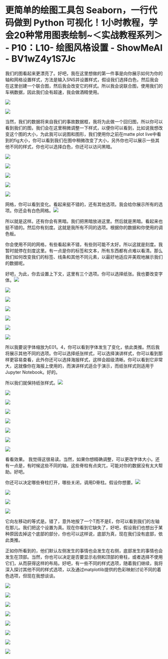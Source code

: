 # 更简单的绘图工具包 Seaborn，一行代码做到 Python 可视化！1小时教程，学会20种常用图表绘制~＜实战教程系列＞ - P10：L10- 绘图风格设置 - ShowMeAI - BV1wZ4y1S7Jc

我们的图看起来更漂亮了。好吧，我在这里想做的第一件事是向你展示如何为你的轴和网格设置样式，方法是输入SNS并设置样式，假设我们选择白色，然后我会在这里创建一个联合图，然后我会改变它的样式。所以我会说联合图，使用我们的车祸数据，因此我们会有超速，我会做酒精使用。

![](img/d099f39520c1422517235b16d2e5384c_1.png)

![](img/d099f39520c1422517235b16d2e5384c_2.png)

当然，我们的数据将来自我们的事故数据框，我将为此做一个回归图，所以你可以看到我们的图，我们会在这里稍微调整一下样式，以便你可以看到，比如说我想改变这个图的大小，为此我可以说图和图形，我们使用你之前在matte plot live中看到的fig大小，你可以看到我们在图中稍微改变了大小，另外你也可以展示一些其他不同的样式，你也可以选择白色，你还可以访问黑暗。

![](img/d099f39520c1422517235b16d2e5384c_4.png)

![](img/d099f39520c1422517235b16d2e5384c_5.png)

![](img/d099f39520c1422517235b16d2e5384c_6.png)

![](img/d099f39520c1422517235b16d2e5384c_7.png)

![](img/d099f39520c1422517235b16d2e5384c_8.png)

网格，你可以看到变化。看起来挺不错的，还有其他选项。我会给你展示所有的选项。你还会有白色网格。![](img/d099f39520c1422517235b16d2e5384c_10.png)

所以就是这样。还有你会有黑暗。我们把黑暗放进这里。然后就是黑暗。看起来也挺不错的。然后你有刻度。这就是我所有不同的选项。根据你的数据和你使用的调色板。

你会使用不同的网格，有些看起来不错，有些则可能不太好。所以这就是刻度。我暂时就停在刻度这里。有一点是你的标签和文本，所有东西都有点难以看清。那么我们如何改变我们的标签、线条和其他不同元素，以最好地适应并美观地展示我们的数据呢。

好吧，为此，你去设置上下文，这里有三个选项。你可以选择纸张。我也要改变字体。![](img/d099f39520c1422517235b16d2e5384c_12.png)

![](img/d099f39520c1422517235b16d2e5384c_13.png)

![](img/d099f39520c1422517235b16d2e5384c_14.png)

![](img/d099f39520c1422517235b16d2e5384c_15.png)

![](img/d099f39520c1422517235b16d2e5384c_16.png)

![](img/d099f39520c1422517235b16d2e5384c_17.png)

![](img/d099f39520c1422517235b16d2e5384c_18.png)

所以我要说字体缩放为E01。4，你可以看到字体发生了变化，依此类推。然后我将展示其他不同的选项。你可以选择纸张样式，可以选择演讲样式，你可以看到那样更容易查看，此外你还可以选择海报样式，这样会超级清晰。你可以看到它非常大，这就像你在海报上使用的，而演讲样式适合于演示，而纸张样式则适用于Jupyter Notebook。好的。

所以我们就保持纸张样式。![](img/d099f39520c1422517235b16d2e5384c_20.png)

![](img/d099f39520c1422517235b16d2e5384c_21.png)

![](img/d099f39520c1422517235b16d2e5384c_22.png)

![](img/d099f39520c1422517235b16d2e5384c_23.png)

![](img/d099f39520c1422517235b16d2e5384c_24.png)

![](img/d099f39520c1422517235b16d2e5384c_25.png)

![](img/d099f39520c1422517235b16d2e5384c_26.png)

![](img/d099f39520c1422517235b16d2e5384c_27.png)

看看效果。 我觉得这很易读。当然，如果你想精确调整，可以更改字体大小。还有一点是，有时候这些不同的轴，这些脊柱有点突兀，可能对你的数据没有太大帮助。好吧。

你还可以决定哪些脊柱打开，哪些关闭，调用D脊柱。假设你想要。![](img/d099f39520c1422517235b16d2e5384c_29.png)

![](img/d099f39520c1422517235b16d2e5384c_30.png)

![](img/d099f39520c1422517235b16d2e5384c_31.png)

![](img/d099f39520c1422517235b16d2e5384c_32.png)

它向左移动的等式是。错了，意外地按了一个T而不是E，你可以看到我们的左轴在那儿。我们把这个设置为真。现在你看到它缺失了，好吧，假设我们也想出于某种原因去掉这个底部的部分，你也可以这样说，底部为真，现在我们没有底部，依此类推。

正如你所看到的，他们默认左侧发生的事情也会发生在右侧，底部发生的事情也会发生在顶部。当然，你也可以决定是否要显示右侧和顶部的脊柱，或者选择不使用它们，从而获得这样的布局。好吧，有一些不同的样式选项，随着我们继续，我将深入探讨其他不同的样式选项，以及通过matplotlib提供的色彩映射讨论不同的着色选项，但现在我想谈谈。

![](img/d099f39520c1422517235b16d2e5384c_34.png)

![](img/d099f39520c1422517235b16d2e5384c_35.png)

![](img/d099f39520c1422517235b16d2e5384c_36.png)

![](img/d099f39520c1422517235b16d2e5384c_37.png)

![](img/d099f39520c1422517235b16d2e5384c_38.png)

![](img/d099f39520c1422517235b16d2e5384c_39.png)

![](img/d099f39520c1422517235b16d2e5384c_40.png)

![](img/d099f39520c1422517235b16d2e5384c_41.png)
